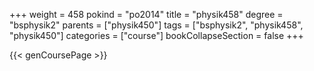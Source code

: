 +++
weight = 458
pokind = "po2014"
title = "physik458"
degree = "bsphysik2"
parents = ["physik450"]
tags = ["bsphysik2", "physik458", "physik450"]
categories = ["course"]
bookCollapseSection = false
+++

{{< genCoursePage >}}
